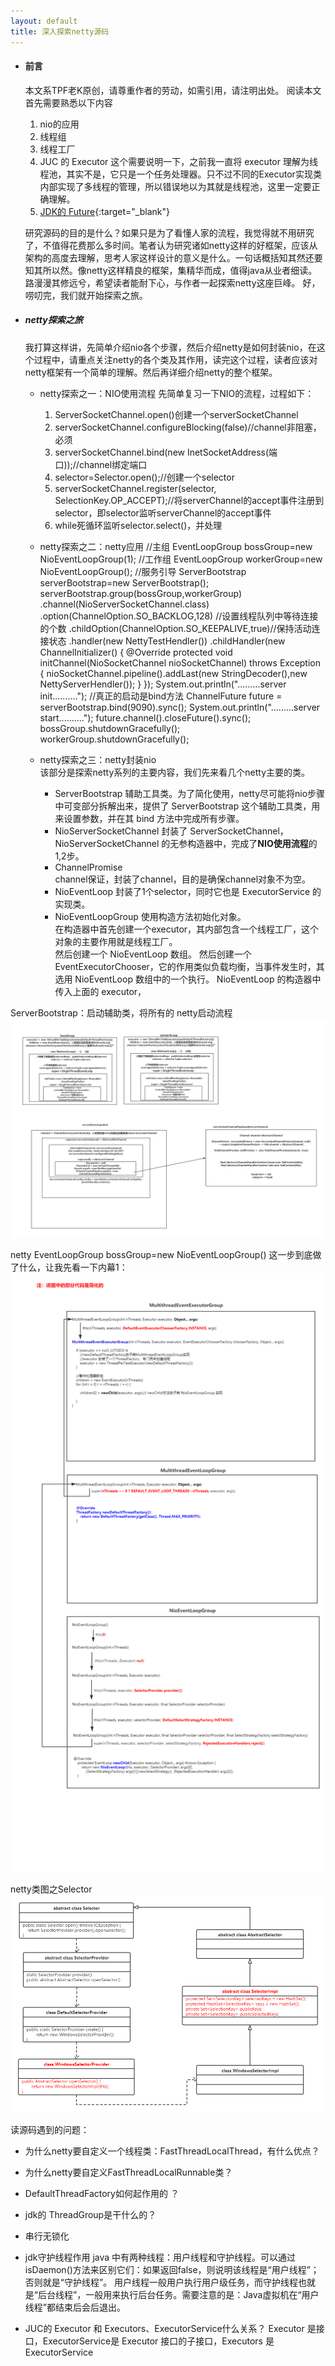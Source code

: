 ```yaml
---
layout: default
title: 深入探索netty源码
---
```


* #### 前言
  本文系TPF老K原创，请尊重作者的劳动，如需引用，请注明出处。
  阅读本文首先需要熟悉以下内容
  1. nio的应用
  2. 线程组
  3. 线程工厂
  4. JUC 的 Executor
       这个需要说明一下，之前我一直将 executor 理解为线程池，其实不是，它只是一个任务处理器。只不过不同的Executor实现类内部实现了多线程的管理，所以错误地以为其就是线程池，这里一定要正确理解。
  5. [JDK的 Future](https://www.cnblogs.com/GarfieldEr007/archive/2018/12/23/10166287.html){:target="_blank"}
  
  
  研究源码的目的是什么？如果只是为了看懂人家的流程，我觉得就不用研究了，不值得花费那么多时间。笔者认为研究诸如netty这样的好框架，应该从架构的高度去理解，思考人家这样设计的意义是什么。一句话概括知其然还要知其所以然。像netty这样精良的框架，集精华而成，值得java从业者细读。
  路漫漫其修远兮，希望读者能耐下心，与作者一起探索netty这座巨峰。
  好，唠叨完，我们就开始探索之旅。

* ##### netty探索之旅
    我打算这样讲，先简单介绍nio各个步骤，然后介绍netty是如何封装nio，在这个过程中，请重点关注netty的各个类及其作用，读完这个过程，读者应该对netty框架有一个简单的理解。然后再详细介绍netty的整个框架。
  * netty探索之一：NIO使用流程
      先简单复习一下NIO的流程，过程如下：
      1. ServerSocketChannel.open()创建一个serverSocketChannel
      2. serverSocketChannel.configureBlocking(false)//channel非阻塞，必须
      3. serverSocketChannel.bind(new InetSocketAddress(端口));//channel绑定端口
      4. selector=Selector.open();//创建一个selector
      5. serverSocketChannel.register(selector, SelectionKey.OP_ACCEPT);//将serverChannel的accept事件注册到selector，即selector监听serverChannel的accept事件
      6. while死循环监听selector.select()，并处理
  * netty探索之二：netty应用
      //主组
      EventLoopGroup bossGroup=new NioEventLoopGroup(1);
	  //工作组
      EventLoopGroup workerGroup=new NioEventLoopGroup();
	  //服务引导
      ServerBootstrap serverBootstrap=new ServerBootstrap();
      serverBootstrap.group(bossGroup,workerGroup)
      .channel(NioServerSocketChannel.class)
      .option(ChannelOption.SO_BACKLOG,128) //设置线程队列中等待连接的个数
      .childOption(ChannelOption.SO_KEEPALIVE,true)//保持活动连接状态
      .handler(new NettyTestHendler())
      .childHandler(new ChannelInitializer<NioSocketChannel>() {
        @Override
        protected void initChannel(NioSocketChannel nioSocketChannel) throws Exception {
          nioSocketChannel.pipeline().addLast(new StringDecoder(),new NettyServerHendler());
        }
      });
      System.out.println(".........server  init..........");
	  //真正的启动是bind方法
      ChannelFuture future = serverBootstrap.bind(9090).sync();
      System.out.println(".........server start..........");
      future.channel().closeFuture().sync();
      bossGroup.shutdownGracefully();
      workerGroup.shutdownGracefully();
	  
  * netty探索之三：netty封装nio  
      该部分是探索netty系列的主要内容，我们先来看几个netty主要的类。
	  * ServerBootstrap
	    辅助工具类。为了简化使用，netty尽可能将nio步骤中可变部分拆解出来，提供了 ServerBootstrap 这个辅助工具类，用来设置参数，并在其 bind 方法中完成所有步骤。
      * NioServerSocketChannel
	    封装了 ServerSocketChannel，NioServerSocketChannel 的无参构造器中，完成了**NIO使用流程**的1,2步。
	  * ChannelPromise  
        channel保证，封装了channel，目的是确保channel对象不为空。
      * NioEventLoop
        封装了1个selector，同时它也是 ExecutorService 的实现类。
      * NioEventLoopGroup
        使用构造方法初始化对象。  
		在构造器中首先创建一个executor，其内部包含一个线程工厂，这个对象的主要作用就是线程工厂。  
		然后创建一个 NioEventLoop 数组。
		然后创建一个 EventExecutorChooser，它的作用类似负载均衡，当事件发生时，其选用 NioEventLoop 数组中的一个执行。
		NioEventLoop 的构造器中传入上面的 executor，
	  


 

 
 
 ServerBootstrap：启动辅助类，将所有的
netty启动流程
![netty启动流程](/assets/images/netty_start_flow.png)

netty
EventLoopGroup bossGroup=new NioEventLoopGroup()
这一步到底做了什么，让我先看一下内幕1：
![netty之EventLoopGroup](/assets/images/netty-class-NioEventLoopGroup.png)

netty类图之Selector
![netty类图之Selector](/assets/images/netty-class-Selector.png)

读源码遇到的问题：
* 为什么netty要自定义一个线程类：FastThreadLocalThread，有什么优点？
* 为什么netty要自定义FastThreadLocalRunnable类？
* DefaultThreadFactory如何起作用的 ？
* jdk的 ThreadGroup是干什么的？
* 串行无锁化




* jdk守护线程作用
 java 中有两种线程：用户线程和守护线程。可以通过isDaemon()方法来区别它们：如果返回false，则说明该线程是“用户线程”；否则就是“守护线程”。
 用户线程一般用户执行用户级任务，而守护线程也就是“后台线程”，一般用来执行后台任务。需要注意的是：Java虚拟机在“用户线程”都结束后会后退出。
 
 
* JUC的 Executor 和 Executors、ExecutorService什么关系？
  Executor 是接口，ExecutorService是 Executor 接口的子接口，Executors 是 ExecutorService


